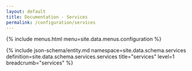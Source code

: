 ```yaml
---
layout: default
title: Documentation - Services
permalink: /configuration/services
---
```


{% include menus.html menu=site.data.menus.configuration %}

{% include json-schema/entity.md namespace=site.data.schema.services definition=site.data.schema.services.services title="services" level=1 breadcrumb="services" %}
